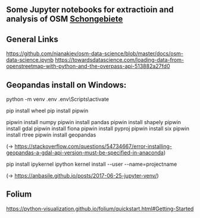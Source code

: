 ## Some Jupyter notebooks for extractioin and analysis of OSM [Schongebiete](https://wiki.openstreetmap.org/wiki/DE:Betretungsverbote_für_Gebiete_im_Winter)
## General Links

https://github.com/njanakiev/osm-data-science/blob/master/docs/osm-data-science.ipynb
https://towardsdatascience.com/loading-data-from-openstreetmap-with-python-and-the-overpass-api-513882a27fd0

## Geopandas install on Windows:

python -m venv .env
.env\Scripts\activate

pip install wheel
pip install pipwin

pipwin install numpy
pipwin install pandas
pipwin install shapely
pipwin install gdal
pipwin install fiona
pipwin install pyproj
pipwin install six
pipwin install rtree
pipwin install geopandas

(-> https://stackoverflow.com/questions/54734667/error-installing-geopandas-a-gdal-api-version-must-be-specified-in-anaconda)

pip install ipykernel
ipython kernel install --user --name=projectname

(-> https://anbasile.github.io/posts/2017-06-25-jupyter-venv/)

## Folium

https://python-visualization.github.io/folium/quickstart.html#Getting-Started